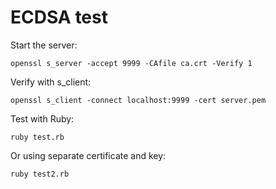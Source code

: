 # ECDSA test

Start the server:

    openssl s_server -accept 9999 -CAfile ca.crt -Verify 1

Verify with s_client:

    openssl s_client -connect localhost:9999 -cert server.pem

Test with Ruby:

    ruby test.rb

Or using separate certificate and key:

    ruby test2.rb
